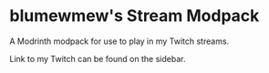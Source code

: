 # blumewmew's Stream Modpack

A Modrinth modpack for use to play in my Twitch streams.

Link to my Twitch can be found on the sidebar.
